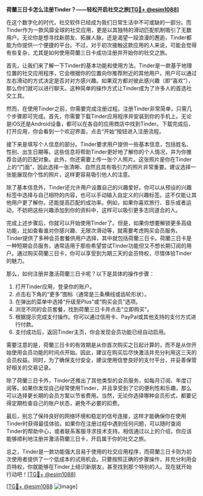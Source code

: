 **荷蘭三日卡怎么注册Tinder？——轻松开启社交之旅[[TG💪+ @esim1088](https://t.me/s/esim1088)]**

在这个数字化的时代，社交软件已经成为我们日常生活中不可或缺的一部分。而Tinder作为一款风靡全球的社交应用，更是以其独特的滑动匹配机制吸引了无数用户。无论你是想寻找新朋友、拓展人脉，还是渴望一段浪漫的邂逅，Tinder都能为你提供一个便捷的平台。不过，对于初次接触这款应用的人来说，可能会觉得有些复杂，尤其是如何使用荷蘭三日卡成功注册并开始你的社交之旅。

首先，让我们来了解一下Tinder的基本功能和使用方法。Tinder是一款基于地理位置的社交应用程序，它会根据你的位置向你推荐附近的其他用户。用户可以通过左右滑动的方式决定是否对对方感兴趣。如果双方都对彼此感兴趣（即“喜欢”），那么你们就可以进行聊天。这种简单的操作方式让Tinder成为了许多人的首选社交工具。

然而，在使用Tinder之前，你需要完成注册过程。注册Tinder非常简单，只需几个步骤即可完成。首先，你需要下载Tinder应用程序并安装到你的手机上。无论是iOS还是Android设备，都可以在各自的应用商店中找到Tinder。下载完成后，打开应用，你会看到一个欢迎界面，点击“开始”按钮进入注册流程。

接下来是填写个人信息的部分。Tinder要求用户提供一些基本信息，包括姓名、性别、出生日期等。这些信息将帮助Tinder更好地了解你的个人情况，并为你推荐合适的匹配对象。此外，你还需要上传一张个人照片。这张照片是你在Tinder上的“门面”，因此选择一张清晰、自然且具有吸引力的照片非常重要。建议选择一张能展现你个性的照片，这样更容易吸引他人的注意。

除了基本信息外，Tinder还允许用户设置自己的兴趣爱好。你可以从预设的兴趣标签中选择与自己相符的内容，也可以手动输入自定义的兴趣标签。这不仅能让其他用户更了解你，还能提高匹配的成功率。例如，如果你喜欢旅行、音乐或者运动，不妨把这些兴趣添加到你的资料中，这样可以吸引更多志同道合的人。

完成上述步骤后，你就可以开始使用Tinder了。但是，如果你想要解锁更多高级功能，比如查看谁对你感兴趣、无限次滑动等，就需要考虑购买会员服务。Tinder提供了多种会员套餐供用户选择，其中就包括荷蘭三日卡。荷蘭三日卡是一种短期会员服务，通常适用于那些希望尝试Tinder功能但又不想长期订阅的用户。通过购买荷蘭三日卡，你可以享受到为期三天的会员特权，尽情体验Tinder的魅力。

那么，如何注册并激活荷蘭三日卡呢？以下是具体的操作步骤：

1. 打开Tinder应用，登录你的账户。
2. 点击右下角的“更多”图标（通常是三条横线或齿轮形状）。
3. 在弹出的菜单中选择“升级至Plus”或“购买会员”选项。
4. 浏览不同的会员套餐，找到荷蘭三日卡并点击“立即购买”。
5. 根据提示完成支付操作。你可以通过信用卡、PayPal或其他支持的支付方式进行付款。
6. 支付成功后，返回Tinder主页，你会发现会员功能已经自动启用。

需要注意的是，荷蘭三日卡的有效期是从你首次购买之日起计算的，而不是从你开始使用会员功能的时间点开始。因此，建议在购买后尽快激活并充分利用这三天的会员权益。同时，为了确保支付安全，建议使用信誉良好的支付平台，并妥善保管好相关的交易记录。

除了荷蘭三日卡外，Tinder还推出了其他类型的会员服务，如每月订阅、年度订阅等。如果你发现自己经常使用Tinder，并且享受到了它的便利性和乐趣，那么可以选择更长期的会员方案以节省费用。当然，无论你选择哪种会员形式，都要记得定期检查自己的账户状态，避免不必要的扣费。

最后，别忘了保持良好的网络环境和稳定的信号连接，这样才能确保你在使用Tinder时获得最佳体验。如果你在注册过程中遇到任何问题，可以随时查阅Tinder的帮助中心，或者联系客服寻求技术支持。相信通过以上的介绍，你应该能够顺利地注册并激活荷蘭三日卡，开启属于你的社交之旅。

总之，Tinder是一款功能强大且易于使用的社交应用程序，而荷蘭三日卡则为初次使用者提供了一个低成本的试用机会。只要按照正确的步骤操作，并充分利用会员特权，你就能够在Tinder上结识新朋友，甚至找到那个特别的人。现在就开始行动吧！[[TG💪+ @esim1088](https://t.me/s/esim1088)]

[[TG💪+ @esim1088](https://t.me/s/esim1088) ![Image](https://i.postimg.cc/4NQfJmqS/Snipaste-2025-05-13-00-14-12.png)]